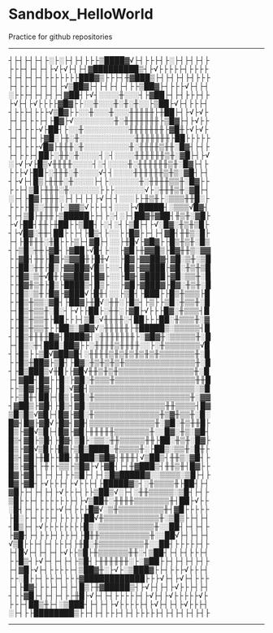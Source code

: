 # Sandbox_HelloWorld

Practice for github repositories 

---

┤├┤├┤├┤├░├░├┤├┤├├├▒████▓√├┤├├├┤├░├┤├┤├┤├
├├├┤├┤├┤├√├√├┤├┤▓█████████▒┤├√├├├├├┤├├├├
┤├┤├┤├┤├├├├├├├███▓▒├├├┤╫▓███▒├┤├┤├┤├┤├├├
├┤├├├┤├┤├┤├√▒██▓├┤├┤├┤├┤├├▒██▓├┤├├├√├┤├┤
░├├├┤├┤├┤├┤▓██┤├√┤░░░░╫░░░┤├▓██├┤├┤├├├┤├
├√├┤├√├├├├▓█▓├├░░╫░░░╫░╫░╫░░├▒██├√├┤├├├┤
┤├├├┤├├├√▒█▓├├░░╫░░░╫░░░╫╫╫╫╫├╫██├┤├√├√├
├┤├┤├├├┤├█▓├√░░░░░░░░╫░╫╫╫╫╫╫╫├▒█▓├┤├√├├
┤├┤├├├√├██┤├░░╫░░░░░░░░░╫╫╫╫╫╫╫├▓█╫├√├√├
├┤├┤├┤├▓█░├╫░╫░░░░░░░░░░░╫╫╫╫╫╫╫├██├├├├├
┤├┤├├├√█▓├╫╫╫░╫░░░░░░░░░╫░╫╫╫╫▒╫╫░█▓┤├┤├
├┤├├├┤██├░╫╫░╫░░░░┤░┤░░░░╫╫╫╫╫╫▒╫░▓█├┤├√
░├√├√├█▒√╫╫╫╫░░░░┤░┤░░░░╫░╫╫╫╫╫╫▒╫░█▓├┤├
├├├√├██├░╫╫╫░╫░░░░√┤┤░░░░╫╫╫╫╫╫▒╫▒░▓█┤├┤
┤├√├┤█▒├╫╫╫░╫░░░░├┤├░░░░░░╫░╫╫╫╫▒▒╫░█▓├├
├├├┤▒█├╫╫╫░╫░░░░░░├├├░░░░░░√├░╫╫╫▒╫░▓█├┤
░├┤├█▓├╫╫╫░├┤├┤├┤├√├┤┤░░░├├╫▒╫├░▒▒▒╫╫█░├
├├├├█▒░╫╫╫├░▓▓▒√├├├┤┤░░░├√█████┤░▒▒▒√█▓┤
┤├┤▒█├╫╫╫├▒█████├├┤├░┤░├┤██▓╫▓██┤╫▒╫░▓█├
├√├██┤╫╫├╫██├├▒██┤├░┤░┤├▒█├┤├√░█▓░╫▒╫▒█├
┤├√█▓░╫╫┤██├├├┤├█▒┤├░░├├█▓├├┤├┤▓█┤╫╫▒░█├
├┤├█╫╫╫░╫█├├├▒├┤▓█├┤░░├╫█√├▓█▓├├█▒╫▒╫░█▒
┤├▒█░╫╫├▓█┤├▓██├√█┤├░░├▓█├╫▓▓█▒├█▓╫╫▒░▓▓
├├▓█┤╫╫├█▓├▒▓▓█╫├█╫√░░├█▓├▓▓██▓┤▓█░▒╫░▒█
├├██░╫╫├█▒├▓▓██▓√█▒├░░┤█▓├▓▓███├▓█░╫▒╫▒█
├├█▓░▒╫√█╫├▓▓██▓├█▓├░░├█▓┤▓████├▓█░▒▒╫░█
├├█▓╫▒╫├█▒├████▒┤█▒├░░├▓█├▓███▓├█▓░╫▒╫░█
├├█▒░▒╫├█▓├▓███√├█╫┤░░├▒█┤├███├├█▒╫▒▒▒├█
├├█▒╫▒▒░▓█┤├██▓├╫█√░╫╫░├█▒┤├▒├├▒█░╫▒▒╫░█
├┤█▒╫▒▒╫░█░┤├√├├██├░╫╫░├▓█├√├├├█▓░╫▒▒▒┤█
├├█▒╫▒▒╫├██├├├┤▒█░√╫╫╫╫░┤██├├├██░╫▒▒▒╫░▓
├├█▒╫▒▒╫├├██▒░▓█▓√░╫╫╫╫╫├╫█████▒░▒▒▒▒▒┤█
┤├█▒╫╫╫╫█▓┤████▓┤░╫╫╫╫╫╫╫├░▓█▓╫░▒▒▒▒▒╫░█
├┤█▒░╫┤███░██▓├├░╫╫╫╫▒╫╫╫╫░░├░╫▒▒▒▒▒▒▒√█
┤├█▒├├▒█√▓██▓█┤░╫╫╫╫▒╫▒╫▒╫▒╫▒╫▒▒▒▒▒▒▒╫░█
├├█▒╫██▓├▒█┤├█▓░╫▒╫▒╫▒╫▒▒▒▒▒▒▒▒▒▒▒▒▒▒╫░█
┤├█▒███▒√╫█├├▓█√╫╫▒╫▒╫▒▒▒▒▒▒▒▒▒▒▒▒▒▒▒╫░█
├┤▓██┤█▓├├█░├▓█░╫▒▒▒╫▒▒▒▒▒▒▒▒▒▒▒▒▒▒▒▒╫╫█
├├▒█▓├█▓┤├█░√▓█┤▒▒▒▒▒▒▒▒▒▒▒▒▒▒▒▒▒▒▒▒▒░▒█
├├▒█╫┤██├┤█▒├▓█░╫▒▒▒▒▒▒▒▒▒▒▒▒▒▒▒▒▒▒▒╫░▓▓
┤▓██▒├▓█┤├█▒┤▓█░▒▒▒▒▒▒▒▒▒▒▒▒▒▒▒╫╫▒▒▒▒┤█▓
▒█▒█▒√▓█├┤█▓├▓█░╫▒▒▒▒▒▒▒▒▒▒▒▒▒╫▒▓╫▒▒╫░█░
█▓┤█▓├▓█√├█▓┤▓█┤▒▒▒▒▒▒▒▒▒▒▒▒▒╫░▓█░╫▒╫╫█├
█▒├▓█√▒█├┤█▓├▓█├╫╫╫╫╫▒▒▒▒▒▒▒╫░░█▓░╫▒░▓█┤
█▒┤▓█├▒█┤├█▓┤▒█├░▒▒░╫╫▒▒▒▒▒╫╫├██░╫▒╫░█▓├
█▒├▓█√▒█├├█▓├▒█▒████░╫▒▒▒▒╫░├██▒░▒▒╫░█╫├
█▒┤▓█├╫█├├██┤╫███▒▓█▓┤╫╫╫┤√▒██▒┤╫╫▒░▓█┤├
█▒├▓█┤├╫├├▒▒├▒█▓├√├▓█┤├┤╫▓███▒┤╫╫▒╫┤█▓├├
█▓├▓█├┤├┤├┤├├▒█├┤├┤▒█▓█████▓░░▒▒▒▒░▒█├┤├
█▓├▓█┤├√├├├┤├√├├├┤├█████▓▒┤░╫▒▒▒▒╫├██┤├┤
▓█├├┤├┤├┤├√├├├┤├├▒██▒√░├┤░╫╫▒▒▒▒▒░▒█┤├┤├
▒█├├├┤├├├├├├├┤├√▒██╫░╫╫╫╫▒▒▒▒▒▒▒╫┤██├√├├
░█┤├┤├├├├├√├┤├├├█▓√░▒╫▒▒▒▒▒▒▒▒▒╫┤▓█├├├├├
├█░├├┤├├├┤├├├├├██√╫▒▒▒▒▒▒▒▒▒▒▒╫░▒█▒├├┤├┤
┤█▒├┤├√├├├├├├├├█▒░▒▒▒▒▒▒▒▒▒▒▒╫░░██┤├┤├┤├
├▓█┤├┤├├├┤├├├┤├█╫╫▒▒▒▒▒▒▒▒▒▒╫░░██√├┤├┤├┤
√▒█├├├┤├┤├├├┤├╫█░╫▒▒▒▒▒▒▒▒▒╫░░██┤├├├├├┤├
├┤█√├┤├┤├┤├√├├▒█├╫▒▒▒▒▒▒╫╫░┤▒██┤├┤├┤├├├┤
├├█▒┤├√├┤├┤├┤├▒█┤├╫╫╫╫╫╫░├░▓██├├┤├┤├┤├┤├
├┤▓█├√├┤├├├├├┤▒██▓╫░├√├░▒███▓├├┤├├├√├├├┤
├├░█├├┤├├├┤├├├▓████████████├├├√├┤├√├┤├├├
├┤├█▓┤├├├┤├┤├┤█▒├╫▓█████▒┤├√├┤├┤├√├├├┤├┤
┤├├▓█├┤├┤├┤├├╫█├√├┤├┤├├├├├┤├√├┤├√├├├├├√├
├├├┤██▒╫├┤░▒███┤├┤├┤├√├├├├├┤├√├┤├┤├√├├├┤
░├┤├├████████▒├├┤├┤├├├┤├┤├├├├├┤├┤├┤├┤├┤├

---
